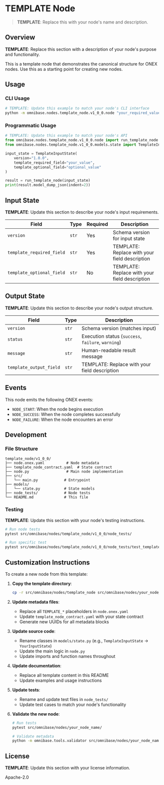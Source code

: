 <!-- === OmniNode:Metadata ===
metadata_version: 0.1.0
protocol_version: 0.1.0
owner: OmniNode Team
copyright: OmniNode Team
schema_version: 0.1.0
name: README.md
version: 1.0.0
uuid: 95aa03b8-2d1f-450f-99b3-a5c23161c99a
author: OmniNode Team
created_at: '2025-05-28T12:40:27.444918'
last_modified_at: '1970-01-01T00:00:00Z'
description: Stamped by MarkdownHandler
state_contract: state_contract://default
lifecycle: active
hash: '0000000000000000000000000000000000000000000000000000000000000000'
entrypoint: markdown://README
namespace: markdown://README
meta_type: tool

<!-- === /OmniNode:Metadata === -->
# TEMPLATE Node

> **TEMPLATE**: Replace this with your node's name and description.

## Overview

**TEMPLATE**: Replace this section with a description of your node's purpose and functionality.

This is a template node that demonstrates the canonical structure for ONEX nodes. Use this as a starting point for creating new nodes.

## Usage

### CLI Usage

```bash
# TEMPLATE: Update this example to match your node's CLI interface
python -m omnibase.nodes.template_node.v1_0_0.node "your_required_value" --template-optional-field "optional_value"
```

### Programmatic Usage

```python
# TEMPLATE: Update this example to match your node's API
from omnibase.nodes.template_node.v1_0_0.node import run_template_node
from omnibase.nodes.template_node.v1_0_0.models.state import TemplateInputState

input_state = TemplateInputState(
    version="1.0.0",
    template_required_field="your_value",
    template_optional_field="optional_value"
)

result = run_template_node(input_state)
print(result.model_dump_json(indent=2))
```

## Input State

**TEMPLATE**: Update this section to describe your node's input requirements.

| Field | Type | Required | Description |
|-------|------|----------|-------------|
| `version` | `str` | Yes | Schema version for input state |
| `template_required_field` | `str` | Yes | TEMPLATE: Replace with your field description |
| `template_optional_field` | `str` | No | TEMPLATE: Replace with your field description |

## Output State

**TEMPLATE**: Update this section to describe your node's output structure.

| Field | Type | Description |
|-------|------|-------------|
| `version` | `str` | Schema version (matches input) |
| `status` | `str` | Execution status (`success`, `failure`, `warning`) |
| `message` | `str` | Human-readable result message |
| `template_output_field` | `str` | TEMPLATE: Replace with your field description |

## Events

This node emits the following ONEX events:

- `NODE_START`: When the node begins execution
- `NODE_SUCCESS`: When the node completes successfully
- `NODE_FAILURE`: When the node encounters an error

## Development

### File Structure

```
template_node/v1_0_0/
├── node.onex.yaml          # Node metadata
├── template_node_contract.yaml  # State contract
├── node.py                 # Main node implementation
├── src/
│   └── main.py            # Entrypoint
├── models/
│   └── state.py           # State models
├── node_tests/            # Node tests
└── README.md              # This file
```

### Testing

**TEMPLATE**: Update this section with your node's testing instructions.

```bash
# Run node tests
pytest src/omnibase/nodes/template_node/v1_0_0/node_tests/

# Run specific test
pytest src/omnibase/nodes/template_node/v1_0_0/node_tests/test_template.py
```

## Customization Instructions

To create a new node from this template:

1. **Copy the template directory**:
   ```bash
   cp -r src/omnibase/nodes/template_node src/omnibase/nodes/your_node_name
   ```

2. **Update metadata files**:
   - Replace all `TEMPLATE_*` placeholders in `node.onex.yaml`
   - Update `template_node_contract.yaml` with your state contract
   - Generate new UUIDs for all metadata blocks

3. **Update source code**:
   - Rename classes in `models/state.py` (e.g., `TemplateInputState` → `YourInputState`)
   - Update the main logic in `node.py`
   - Update imports and function names throughout

4. **Update documentation**:
   - Replace all template content in this README
   - Update examples and usage instructions

5. **Update tests**:
   - Rename and update test files in `node_tests/`
   - Update test cases to match your node's functionality

6. **Validate the new node**:
   ```bash
   # Run tests
   pytest src/omnibase/nodes/your_node_name/
   
   # Validate metadata
   python -m omnibase.tools.validator src/omnibase/nodes/your_node_name/
   ```

## License

**TEMPLATE**: Update this section with your license information.

Apache-2.0

